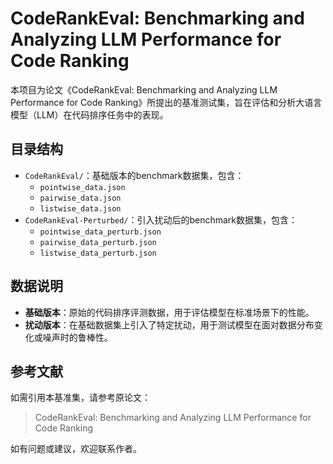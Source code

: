 # CodeRankEval: Benchmarking and Analyzing LLM Performance for Code Ranking

本项目为论文《CodeRankEval: Benchmarking and Analyzing LLM Performance for Code Ranking》所提出的基准测试集，旨在评估和分析大语言模型（LLM）在代码排序任务中的表现。

## 目录结构

- `CodeRankEval/`：基础版本的benchmark数据集，包含：
  - `pointwise_data.json`
  - `pairwise_data.json`
  - `listwise_data.json`
- `CodeRankEval-Perturbed/`：引入扰动后的benchmark数据集，包含：
  - `pointwise_data_perturb.json`
  - `pairwise_data_perturb.json`
  - `listwise_data_perturb.json`

## 数据说明

- **基础版本**：原始的代码排序评测数据，用于评估模型在标准场景下的性能。
- **扰动版本**：在基础数据集上引入了特定扰动，用于测试模型在面对数据分布变化或噪声时的鲁棒性。

## 参考文献

如需引用本基准集，请参考原论文：

> CodeRankEval: Benchmarking and Analyzing LLM Performance for Code Ranking

如有问题或建议，欢迎联系作者。
